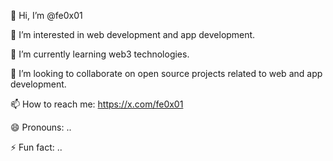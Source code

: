 👋 Hi, I’m @fe0x01

👀 I’m interested in web development and app development.

🌱 I’m currently learning web3 technologies.

💞️ I’m looking to collaborate on open source projects related to web and app development.

📫 How to reach me: https://x.com/fe0x01

😄 Pronouns: ..

⚡ Fun fact: ..


